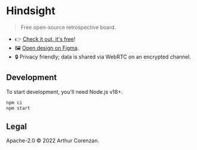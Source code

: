 # Hindsight

> Free open-source retrospective board.

- 👉 [Check it out, it's free](https://hindsight.crz.li)!
- 🖼️ [Open design on Figma](https://www.figma.com/file/6SbO2KH3lDlHjgg8RZcwPA/Hindsight?node-id=1%3A144&t=Np6HYeUHQLPBjCTE-4).
- 🔒 Privacy friendly; data is shared via WebRTC on an encrypted channel.

## Development

To start development, you'll need Node.js v18+.

```sh
npm ci
npm start
```

## Legal

Apache-2.0 © 2022 Arthur Corenzan.
